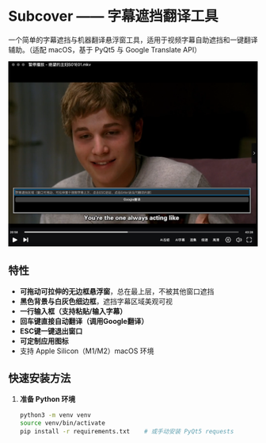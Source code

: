 # Subcover —— 字幕遮挡翻译工具

一个简单的字幕遮挡与机器翻译悬浮窗工具，适用于视频字幕自助遮挡和一键翻译辅助。（适配 macOS，基于 PyQt5 与 Google Translate API）

![screenshot](screenshot.png)

## 特性

- **可拖动可拉伸的无边框悬浮窗**，总在最上层，不被其他窗口遮挡
- **黑色背景与白灰色细边框**，遮挡字幕区域美观可视
- **一行输入框（支持粘贴/输入字幕）**
- **回车键直接自动翻译（调用Google翻译）**
- **ESC键一键退出窗口**
- **可定制应用图标**
- 支持 Apple Silicon（M1/M2）macOS 环境

## 快速安装方法

1. **准备 Python 环境**
   ```sh
   python3 -m venv venv
   source venv/bin/activate
   pip install -r requirements.txt    # 或手动安装 PyQt5 requests